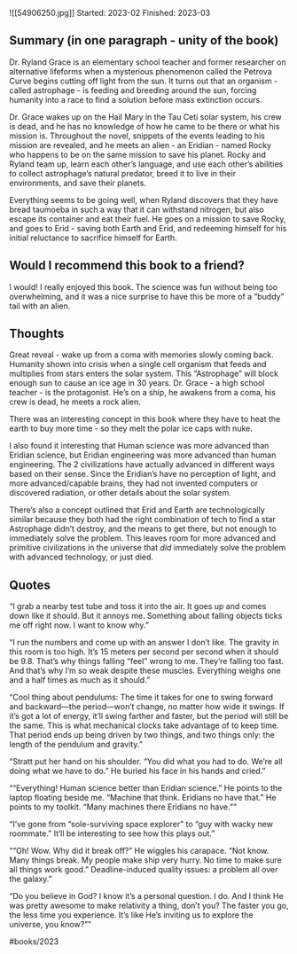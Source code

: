 ![[54906250.jpg]]
Started: 2023-02
Finished: 2023-03

## Summary (in one paragraph - unity of the book)

Dr. Ryland Grace is an elementary school teacher and former researcher on alternative lifeforms when a mysterious phenomenon called the Petrova Curve begins cutting off light from the sun. It turns out that an organism - called astrophage - is feeding and breeding around the sun, forcing humanity into a race to find a solution before mass extinction occurs.

Dr. Grace wakes up on the Hail Mary in the Tau Ceti solar system, his crew is dead, and he has no knowledge of how he came to be there or what his mission is. Throughout the novel, snippets of the events leading to his mission are revealed, and he meets an alien - an Eridian - named Rocky who happens to be on the same mission to save his planet. Rocky and Ryland team up, learn each other’s language, and use each other’s abilities to collect astrophage’s natural predator, breed it to live in their environments, and save their planets.

Everything seems to be going well, when Ryland discovers that they have bread taumoeba in such a way that it can withstand nitrogen, but also escape its container and eat their fuel. He goes on a mission to save Rocky, and goes to Erid - saving both Earth and Erid, and redeeming himself for his initial reluctance to sacrifice himself for Earth.

## Would I recommend this book to a friend?

I would! I really enjoyed this book. The science was fun without being too overwhelming, and it was a nice surprise to have this be more of a “buddy” tail with an alien.

## Thoughts

Great reveal - wake up from a coma with memories slowly coming back. Humanity shown into crisis when a single cell organism that feeds and multiplies from stars enters the solar system. This “Astrophage” will block enough sun to cause an ice age in 30 years. Dr. Grace - a high school teacher - is the protagonist. He’s on a ship, he awakens from a coma, his crew is dead, he meets a rock alien.

There was an interesting concept in this book where they have to heat the earth to buy more time - so they melt the polar ice caps with nuke.

I also found it interesting that Human science was more advanced than Eridian science, but Eridian engineering was more advanced than human engineering. The 2 civilizations have actually advanced in different ways based on their sense. Since the Eridian’s have no perception of light, and more advanced/capable brains, they had not invented computers or discovered radiation, or other details about the solar system.

There’s also a concept outlined that Erid and Earth are technologically similar because they both had the right combination of tech to find a star Astrophage didn’t destroy, and the means to get there, but not enough to immediately solve the problem.  This leaves room for more advanced and primitive civilizations in the universe that *did* immediately solve the problem with advanced technology, or just died.

## Quotes

“I grab a nearby test tube and toss it into the air. It goes up and comes down like it should. But it annoys me. Something about falling objects ticks me off right now. I want to know why.”

“I run the numbers and come up with an answer I don’t like. The gravity in this room is too high. It’s 15 meters per second per second when it should be 9.8. That’s why things falling “feel” wrong to me. They’re falling too fast. And that’s why I’m so weak despite these muscles. Everything weighs one and a half times as much as it should.”

“Cool thing about pendulums: The time it takes for one to swing forward and backward—the period—won’t change, no matter how wide it swings. If it’s got a lot of energy, it’ll swing farther and faster, but the period will still be the same. This is what mechanical clocks take advantage of to keep time. That period ends up being driven by two things, and two things only: the length of the pendulum and gravity.”

“Stratt put her hand on his shoulder. “You did what you had to do. We’re all doing what we have to do.” He buried his face in his hands and cried.”

““Everything! Human science better than Eridian science.” He points to the laptop floating beside me. “Machine that think. Eridians no have that.” He points to my toolkit. “Many machines there Eridians no have.””

“I’ve gone from “sole-surviving space explorer” to “guy with wacky new roommate.” It’ll be interesting to see how this plays out.”

““Oh! Wow. Why did it break off?” He wiggles his carapace. “Not know. Many things break. My people make ship very hurry. No time to make sure all things work good.” Deadline-induced quality issues: a problem all over the galaxy.”

“Do you believe in God? I know it’s a personal question. I do. And I think He was pretty awesome to make relativity a thing, don’t you? The faster you go, the less time you experience. It’s like He’s inviting us to explore the universe, you know?””

#books/2023